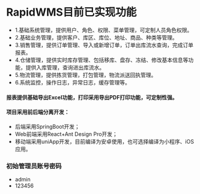# RapidWMS目前已实现功能

* 1.基础系统管理，提供用户、角色、权限、菜单管理，可定制人员角色权限。
* 2.基础业务管理，提供客户、库区、库位、地址、商品、种类等管理。
* 3.销售管理，提供订单管理、导入或新增订单，订单出库流水查询，完成订单报表。
* 4.仓储管理，提供实时库存管理、包括移库、盘存、冻结、修改基本信息等功能，提供入库管理，查询进出库流水。
* 5.物流管理，提供拣货管理，打包管理，物流派送回执管理。
* 6.系统监控，操作日志，异常日志，缓存管理等。


#### 报表提供基础导出Excel功能，打印采用导出PDF打印功能，可定制性强。

#### 项目采用前后端分离开发：
* 后端采用SpringBoot开发；
* Web前端采用React+Ant Design Pro开发；
* 移动端采用uniApp开发，目前编译为安卓使用，也可选择编译为小程序、iOS应用。

### 初始管理员账号密码
* admin
* 123456